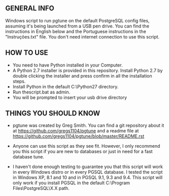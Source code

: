 GENERAL INFO
------------

Windows script to run pgtune on the default PostgreSQL config files, assuming
it's being launched from a USB pen drive.
You can find the instructions in English below and the Portuguese instructions
in the "Instruções.txt" file.
You don't need internet connection to use this script.

HOW TO USE
----------

- You need to have Python installed in your Computer.
- A Python 2.7 installer is provided in this repository. Install Python 2.7 by
double clicking the installer and press confirm in all the installation steps.
- Install Python in the default C:\Python27 directory.
- Run thescript.bat as admin.
- You will be prompted to insert your usb drive directory

THINGS YOU SHOULD KNOW
----------------------

- pgtune was created by Greg Smith. You can find a git repository about it at https://github.com/gregs1104/pgtune and a readme file at https://github.com/gregs1104/pgtune/blob/master/README.rst

- Anyone can use this script as they see fit. However, I only recommend you this script if you are new to databases or just in need for a fast database tune. 

- I haven't done enough testing to guarantee you that this script will work in every Windows distro or in every PGSQL database. I tested the script in Windows XP, 8.1 and 10 and in PGSQL 9.1, 9.3 and 9.4. This script will only work if you install PGSQL in the default C:\Program Files\PostgreSQL\X.X path. 
